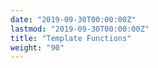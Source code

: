 ```yaml
---
date: "2019-09-30T00:00:00Z"
lastmod: "2019-09-30T00:00:00Z"
title: "Template Functions"
weight: "90"
---
```


